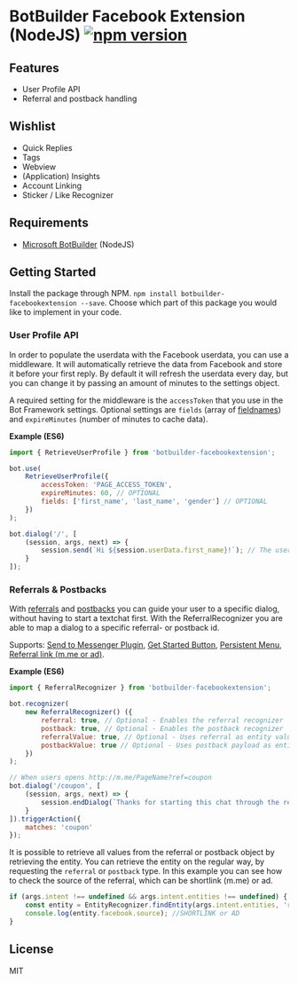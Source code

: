 # BotBuilder Facebook Extension (NodeJS) [![npm version](https://badge.fury.io/js/botbuilder-facebookextension.svg)](https://badge.fury.io/js/botbuilder-facebookextension)

## Features
* User Profile API
* Referral and postback handling

## Wishlist
* Quick Replies
* Tags
* Webview
* (Application) Insights
* Account Linking
* Sticker / Like Recognizer

## Requirements
* [Microsoft BotBuilder](https://github.com/Microsoft/BotBuilder) (NodeJS)

## Getting Started
Install the package through NPM. `npm install botbuilder-facebookextension --save`. Choose which part of this package you would like to implement in your code.

### User Profile API 
In order to populate the userdata with the Facebook userdata, you can use a middleware. It will automatically retrieve the data from Facebook and store it before your first reply. By default it will refresh the userdata every day, but you can change it by passing an amount of minutes to the settings object.

A required setting for the middleware is the `accessToken` that you use in the Bot Framework settings. Optional settings are `fields` (array of [fieldnames](https://developers.facebook.com/docs/messenger-platform/user-profile)) and `expireMinutes` (number of minutes to cache data).

**Example (ES6)**
```javascript
import { RetrieveUserProfile } from 'botbuilder-facebookextension';

bot.use(
    RetrieveUserProfile({
        accessToken: 'PAGE_ACCESS_TOKEN',
        expireMinutes: 60, // OPTIONAL
        fields: ['first_name', 'last_name', 'gender'] // OPTIONAL
    })
);

bot.dialog('/', [
    (session, args, next) => {
        session.send(`Hi ${session.userData.first_name}!`); // The userData is prepopulated by the Middleware
    }
]);
```

### Referrals & Postbacks
With [referrals](https://developers.facebook.com/docs/messenger-platform/webhook-reference/referral) and [postbacks](https://developers.facebook.com/docs/messenger-platform/webhook-reference/postback) you can guide your user to a specific dialog, without having to start a textchat first. With the ReferralRecognizer you are able to map a dialog to a specific referral- or postback id. 

Supports: [Send to Messenger Plugin](https://developers.facebook.com/docs/messenger-platform/plugin-reference/send-to-messenger), [Get Started Button](https://developers.facebook.com/docs/messenger-platform/messenger-profile/get-started-button), [Persistent Menu](https://developers.facebook.com/docs/messenger-platform/messenger-profile/persistent-menu), [Referral link (m.me or ad)](https://developers.facebook.com/docs/messenger-platform/webhook-reference/referral).

**Example (ES6)**
```javascript
import { ReferralRecognizer } from 'botbuilder-facebookextension';

bot.recognizer(
    new ReferralRecognizer() ({
        referral: true, // Optional - Enables the referral recognizer
        postback: true, // Optional - Enables the postback recognizer
        referralValue: true, // Optional - Uses referral as entity value
        postbackValue: true // Optional - Uses postback payload as entity value
    })
);

// When users opens http://m.me/PageName?ref=coupon
bot.dialog('/coupon', [
    (session, args, next) => {
        session.endDialog(`Thanks for starting this chat through the referral link!`)
    }
]).triggerAction({
    matches: 'coupon'
});
```

It is possible to retrieve all values from the referral or postback object by retrieving the entity. You can retrieve the entity on the regular way, by requesting the `referral` or `postback` type. In this example you can see how to check the source of the referral, which can be shortlink (m.me) or ad.

```javascript
if (args.intent !== undefined && args.intent.entities !== undefined) {
    const entity = EntityRecognizer.findEntity(args.intent.entities, 'referral'); // or 'postback'
    console.log(entity.facebook.source); //SHORTLINK or AD
}
```

## License
MIT